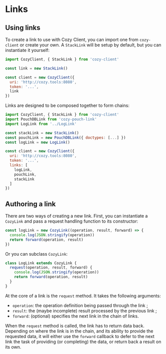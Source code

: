 # Links

## Using links

To create a link to use with Cozy Client, you can import one from `cozy-client` or create your own. A `StackLink` will be setup by default, but you can instantiate it yourself:

```js
import CozyClient, { StackLink } from 'cozy-client'

const link = new StackLink()

const client = new CozyClient({
  uri: 'http://cozy.tools:8080',
  token: '...',
  link
})
```

Links are designed to be composed together to form chains:

```js
import CozyClient, { StackLink } from 'cozy-client'
import PouchDBLink from 'cozy-pouch-link'
import LogLink from '../LogLink'

const stackLink = new StackLink()
const pouchLink = new PouchDBLink({ doctypes: [...] })
const logLink = new LogLink()

const client = new CozyClient({
  uri: 'http://cozy.tools:8080',
  token: '...',
  links: [
    logLink,
    pouchLink,
    stackLink
  ]
})
```

## Authoring a link

There are two ways of creating a new link. First, you can instantiate a `CozyLink` and pass a request handling function to its constructor:

```js
const logLink = new CozyLink((operation, result, forward) => {
  console.log(JSON.stringify(operation))
  return forward(operation, result)
})
```

Or you can subclass `CozyLink`:

```js
class LogLink extends CozyLink {
  request(operation, result, forward) {
    console.log(JSON.stringify(operation))
    return forward(operation, result)
  }
}
```

At the core of a link is the `request` method. It takes the following arguments:
 - `operation`: the operation definition being passed through the link ;
 - `result`: the (maybe incomplete) result processed by the previous link ;
 - `forward`: (optional) specifies the next link in the chain of links.

When the `request` method is called, the link has to return data back. Depending on where the link is in the chain, and its ability to provide the requested data, it will either use the `forward` callback to defer to the next link the task of providing (or completing) the data, or return back a result on its own.
